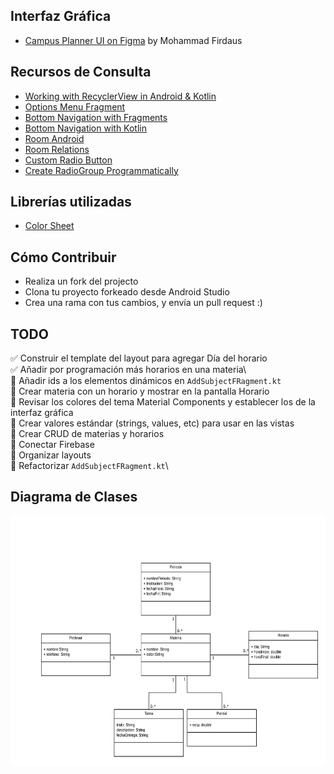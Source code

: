 ## Interfaz Gráfica

* [Campus Planner UI on Figma](https://www.figma.com/file/gARKgly3R3RYlXnSzL0RFS/CampusPlanner?node-id=0%3A1) by Mohammad Firdaus

## Recursos de Consulta

* [Working with RecyclerView in Android & Kotlin](https://medium.com/@hinchman_amanda/working-with-recyclerview-in-android-kotlin-84a62aef94ec)
* [Options Menu Fragment](https://www.youtube.com/watch?v=e-gvzEJf2S4)
* [Bottom Navigation with Fragments](https://www.youtube.com/watch?v=tPV8xA7m-iw&t=32s)
* [Bottom Navigation with Kotlin](https://medium.com/@smarrerof/c%C3%B3mo-usar-la-bottomnavigationview-en-android-usando-kotlin-ae8961aae92e)
* [Room Android](https://developer.android.com/training/data-storage/room)
* [Room Relations](https://medium.com/androiddevelopers/database-relations-with-room-544ab95e4542)
* [Custom Radio Button](https://stackoverflow.com/questions/19163628/adding-custom-radio-buttons-in-android)
* [Create RadioGroup Programmatically](https://stackoverflow.com/questions/19929295/creating-radiogroup-programmatically)

## Librerías utilizadas

* [Color Sheet](https://github.com/msasikanth/ColorSheet)

## Cómo Contribuir

* Realiza un fork del projecto
* Clona tu proyecto forkeado desde Android Studio
* Crea una rama con tus cambios, y envía un pull request :)

## TODO

✅ Construir el template del layout para agregar Día del horario\
✅ Añadir por programación más horarios en una materia\  
📌 Añadir ids a los elementos dinámicos en `AddSubjectFRagment.kt`\
📌 Crear materia con un horario y mostrar en la pantalla Horario\
📌 Revisar los colores del tema Material Components y establecer los de la interfaz gráfica\
📌 Crear valores estándar (strings, values, etc) para usar en las vistas\
📌 Crear CRUD de materias y horarios\
📌 Conectar Firebase\
📌 Organizar layouts\
📌 Refactorizar `AddSubjectFRagment.kt`\

## Diagrama de Clases

<img src="https://raw.githubusercontent.com/israteneda/HorarioEscolar/master/HorarioEscolar.png" width="600" height="400" />
